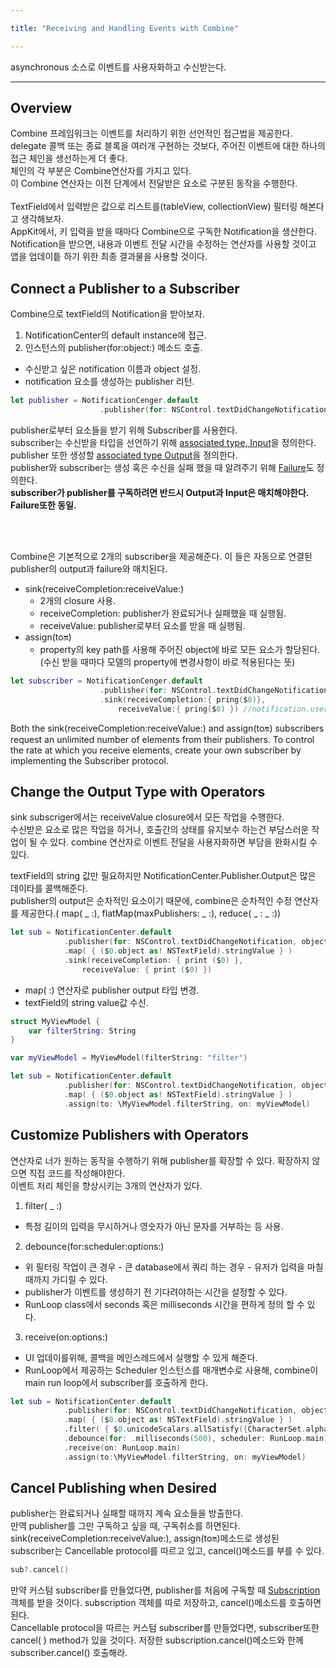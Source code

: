 ```yaml
--- 

title: "Receiving and Handling Events with Combine"

---
```


asynchronous 소스로 이벤트를 사용자화하고 수신받는다.

---

## Overview

Combine 프레임워크는 이벤트를 처리하기 위한 선언적인 접근법을 제공한다.  
delegate 콜백 또는 종료 블록을 여러개 구현하는 것보다, 주어진 이벤트에 대한 하나의 접근 체인을 생선하는게 더 좋다.   
체인의 각 부분은 Combine연산자를 가지고 있다.  
이 Combine 연산자는 이전 단계에서 전달받은 요소로 구분된 동작을 수행한다. 
<br><br>
TextField에서 입력받은 값으로 리스트를(tableView, collectionView) 필터링 해본다고 생각해보자.  
AppKit에서, 키 입력을 받을 때마다 Combine으로 구독한 Notification을 생산한다.  
Notification을 받으면, 내용과 이벤트 전달 시간을 수정하는 연산자를 사용할 것이고 앱을 업데이틑 하기 위한 최종 결과물을 사용할 것이다. 

## Connect a Publisher to a Subscriber

Combine으로 textField의 Notification을 받아보자.  

1. NotificationCenter의 default instance에 접근.
2. 인스턴스의 publisher(for:object:) 메소드 호출.
* 수신받고 싶은 notification 이름과 object 설정.
* notification 요소를 생성하는 publisher 리턴.

``` swift
let publisher = NotificationCenger.default
                    .publisher(for: NSControl.textDidChangeNotification, object: textField)
```

publisher로부터 요소들을 받기 위해 Subscriber를 사용한다.  
subscriber는 수신받을 타입을 선언하기 위해 [associated type, Input](https://developer.apple.com/documentation/combine/subscriber/3213652-input)을 정의한다. 
publisher 또한 생성할 [associated type Output](https://developer.apple.com/documentation/combine/publisher/3204681-output)을 정의한다.  
publisher와 subscriber는 생성 혹은 수신을 실패 했을 때 알려주기 위해 [Failure](https://developer.apple.com/documentation/combine/publisher/3204680-failure)도 정의한다.  
<b>subscriber가 publisher를 구독하려면 반드시 Output과 Input은 매치해야한다.  Failure또한 동일. </b>

<br><br>

Combine은 기본적으로 2개의 subscriber을 제공해준다. 이 들은 자동으로 연결된 publisher의 output과 failure와 매치된다. 

* sink(receiveCompletion:receiveValue:) 
    * 2개의 closure 사용.
    * receiveCompletion: publisher가 완료되거나 실패했을 때 실행됨.
    * receiveValue: publisher로부터 요소를 받을 때 실행됨. 
* assign(to:on:)
    * property의 key path를 사용해 주어진 object에 바로 모든 요소가 할당된다. (수신 받을 때마다 모델의 property에 변경사항이 바로 적용된다는 뜻)
    
    
``` swift
let subscriber = NotificationCenger.default
                    .publisher(for: NSControl.textDidChangeNotification, object: textField)
                    .sink(receiveCompletion:{ pring($0)},
                        receiveValue:{ pring($0) }) //notification.userInfo 수신
```

Both the sink(receiveCompletion:receiveValue:) and assign(to:on:) subscribers request an unlimited number of elements from their publishers. To control the rate at which you receive elements, create your own subscriber by implementing the Subscriber protocol.


## Change the Output Type with Operators

sink subscriger에서는 receiveValue closure에서 모든 작업을 수행한다.  
수신받은 요소로 많은 작업을 하거나, 호출간의 상태를 유지보수 하는건 부담스러운 작업이 될 수 있다. 
combine 연산자로 이벤트 전달을 사용자화하면 부담을 완화시킬 수 있다. 
<br>

textField의 string 값만 필요하지만 NotificationCenter.Publisher.Output은 많은 데이타를 콜백해준다.  
publisher의 output은 순차적인 요소이기 때문에, combine은 순차적인 수정 연산자를 제공한다.( map( _ :), flatMap(maxPublishers: _ :), reduce( _ : _  :))
<br>

``` swift
let sub = NotificationCenter.default
            .publisher(for: NSControl.textDidChangeNotification, object: filterField)
            .map( { ($0.object as! NSTextField).stringValue } )
            .sink(receiveCompletion: { print ($0) },
                receiveValue: { print ($0) })
```

* map( :) 연산자로 publisher output 타입 변경.
* textField의 string value값 수신.

``` swift
struct MyViewModel {
    var filterString: String
}

var myViewModel = MyViewModel(filterString: "filter")

let sub = NotificationCenter.default
            .publisher(for: NSControl.textDidChangeNotification, object: filterField)
            .map( { ($0.object as! NSTextField).stringValue } )
            .assign(to: \MyViewModel.filterString, on: myViewModel)
```

## Customize Publishers with Operators

연산자로 너가 원하는 동작을 수행하기 위해 publisher를 확장할 수 있다. 확장하지 않으면 직접 코드를 작성해야한다.  
이벤트 처리 체인을 향상시키는 3개의 연산자가 있다. 

1. filter( _ :)
* 특정 길이의 입력을 무시하거나 영숫자가 아닌 문자를 거부하는 등 사용.
2. debounce(for:scheduler:options:)
* 위 필터링 작업이 큰 경우 - 큰 database에서 쿼리 하는 경우 - 유저가 입력을 마칠 때까지 가디릴 수 있다. 
* publisher가 이벤트를 생성하기 전 기다려야하는 시간을 설정할 수 있다. 
* RunLoop class에서 seconds 혹은 milliseconds 시간을 편하게 정의 할 수 있다. 
3. receive(on:options:)
* UI 업데이를위해, 콜백을 메인스레드에서 실행할 수 있게 해준다.
* RunLoop에서 제공하는 Scheduler 인스턴스를 매개변수로 사용해, combine이 main run loop에서 subscriber를 호출하게 한다. 

``` swift
let sub = NotificationCenter.default
            .publisher(for: NSControl.textDidChangeNotification, object: filterField)
            .map( { ($0.object as! NSTextField).stringValue } )
            .filter( { $0.unicodeScalars.allSatisfy({CharacterSet.alphanumerics.contains($0)}) } )
            .debounce(for: .milliseconds(500), scheduler: RunLoop.main)
            .receive(on: RunLoop.main)
            .assign(to:\MyViewModel.filterString, on: myViewModel)
```

## Cancel Publishing when Desired

publisher는 완료되거나 실패할 때까지 계속 요소들을 방출한다.  
만역 publisher를 그만 구독하고 싶을 때, 구독취소를 하면된다.  
sink(receiveCompletion:receiveValue:), assign(to:on:)메소드로 생성된 subscriber는 Cancellable protocol를 따르고 있고, cancel()메소드를 부를 수 있다. 

``` swift
sub?.cancel()
```

만약 커스텀 subscriber를 만들었다면, publisher를 처음에 구독할 때 [Subscription](https://developer.apple.com/documentation/combine/subscription) 객체를 받을 것이다.
subscription 객체를 따로 저장하고, cancel()메소드를 호출하면 된다.  
Cancellable protocol을 따르는 커스텀 subscriber를 만들었다면, subscriber또한 cancel( ) method가 있을 것이다. 
저장한 subscription.cancel()메소드와 한께 subscriber.cancel() 호출해라.
